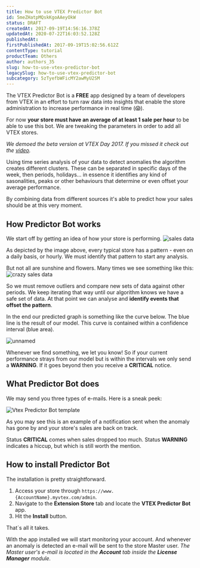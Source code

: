 ```yaml
---
title: How to use VTEX Predictor Bot
id: 5meZHatpMQskKgoAAeyOkW
status: DRAFT
createdAt: 2017-09-19T14:56:16.378Z
updatedAt: 2020-07-22T16:03:52.128Z
publishedAt: 
firstPublishedAt: 2017-09-19T15:02:56.612Z
contentType: tutorial
productTeam: Others
author: authors_35
slug: how-to-use-vtex-predictor-bot
legacySlug: how-to-use-vtex-predictor-bot
subcategory: 5zTyefbWFicMY2awMyU2SM
---
```


The VTEX Predictor Bot is a __FREE__ app designed by a team of developers from VTEX in an effort to turn raw data into insights that enable the store administration to increase performance in real time (😱).

For now __your store must have an average of at least 1 sale per hour__ to be able to use this bot. We are tweaking the parameters in order to add all VTEX stores.

_We demoed the beta version at VTEX Day 2017. If you missed it check out the [video](https://www.youtube.com/watch?v=axwfAHC99Zw "VTEX Predictor Bot @ VTEX Day 2017")._

Using time series analysis of your data to detect anomalies the algorithm creates different clusters. These can be separated in specific days of the week, then periods, holidays... in essence it identifies any kind of sasonalities, peaks or other behaviours that determine or even offset your average performance. 

By combining data from different sources it's able to predict how your sales should be at this very moment.

## How Predictor Bot works

We start off by getting an idea of how your store is performing.
![sales data](//images.contentful.com/alneenqid6w5/4LVuTVHevYw6eaykMwQY4M/8b9a06a17479a1595c05d879071ad320/sales_data.png)

As depicted by the image above, every typical store has a pattern - even on a daily basis, or hourly. We must identify that pattern to start any analysis.

But not all are sunshine and flowers. Many times we see something like this:
![crazy sales data](//images.contentful.com/alneenqid6w5/K7vwyviY4S6Q4CwSOSsaW/a644e1f182e82da152d69c661f3f44b7/crazy_sales_data.png)

So we must remove outliers and compare new sets of data against other periods. We keep iterating that way until our algorithm knows we have a safe set of data. At that point we can analyse and __identify events that offset the pattern__.

In the end our predicted graph is something like the curve below. The blue line is the result of our model. This curve is contained within a confidence interval (blue area).

![unnamed](//images.contentful.com/alneenqid6w5/4dyeHM6ycoSGs0kgMUSQqo/56ff4ea1a3478dfea3fc8c4d9860280c/unnamed.png)

Whenever we find something, we let you know! So if your current performance strays from our model but is within the intervals we only send a __WARNING__. If it goes beyond then you receive a __CRITICAL__ notice.

## What Predictor Bot does

We may send you three types of e-mails. Here is a sneak peek:

![Vtex Predictor Bot template](//images.contentful.com/alneenqid6w5/1Ft1I0ibI4g86okS4IYKy0/293929eb488252dabe8cdadee29c86e7/Vtex_Predictor_Bot_template.png)

As you may see this is an example of a notification sent when the anomaly has gone by and your store's sales are back on track.

Status __CRITICAL__ comes when sales dropped too much. 
Status __WARNING__ indicates a hiccup, but which is still worth the mention.

## How to install Predictor Bot

The installation is pretty straightforward. 

1. Access your store through `https://www.{AccountName}.myvtex.com/admin`.
2. Navigate to the __Extension Store__ tab and locate the __VTEX Predictor Bot__ app.
3. Hit the __Install__ button.

That´s all it takes.

With the app installed we will start monitoring your account. And whenever an anomaly is detected an e-mail will be sent to the store Master user.
_The Master user's e-mail is located in the __Account__ tab inside the __License Manager__ module._

